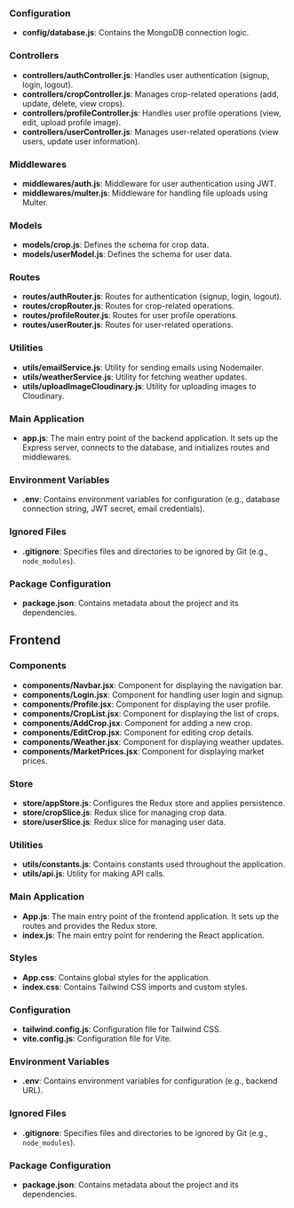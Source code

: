 
### Configuration

- **config/database.js**: Contains the MongoDB connection logic.

### Controllers

- **controllers/authController.js**: Handles user authentication (signup, login, logout).
- **controllers/cropController.js**: Manages crop-related operations (add, update, delete, view crops).
- **controllers/profileController.js**: Handles user profile operations (view, edit, upload profile image).
- **controllers/userController.js**: Manages user-related operations (view users, update user information).

### Middlewares

- **middlewares/auth.js**: Middleware for user authentication using JWT.
- **middlewares/multer.js**: Middleware for handling file uploads using Multer.

### Models

- **models/crop.js**: Defines the schema for crop data.
- **models/userModel.js**: Defines the schema for user data.

### Routes

- **routes/authRouter.js**: Routes for authentication (signup, login, logout).
- **routes/cropRouter.js**: Routes for crop-related operations.
- **routes/profileRouter.js**: Routes for user profile operations.
- **routes/userRouter.js**: Routes for user-related operations.

### Utilities

- **utils/emailService.js**: Utility for sending emails using Nodemailer.
- **utils/weatherService.js**: Utility for fetching weather updates.
- **utils/uploadImageCloudinary.js**: Utility for uploading images to Cloudinary.

### Main Application

- **app.js**: The main entry point of the backend application. It sets up the Express server, connects to the database, and initializes routes and middlewares.

### Environment Variables

- **.env**: Contains environment variables for configuration (e.g., database connection string, JWT secret, email credentials).

### Ignored Files

- **.gitignore**: Specifies files and directories to be ignored by Git (e.g., `node_modules`).

### Package Configuration

- **package.json**: Contains metadata about the project and its dependencies.

## Frontend

### Components

- **components/Navbar.jsx**: Component for displaying the navigation bar.
- **components/Login.jsx**: Component for handling user login and signup.
- **components/Profile.jsx**: Component for displaying the user profile.
- **components/CropList.jsx**: Component for displaying the list of crops.
- **components/AddCrop.jsx**: Component for adding a new crop.
- **components/EditCrop.jsx**: Component for editing crop details.
- **components/Weather.jsx**: Component for displaying weather updates.
- **components/MarketPrices.jsx**: Component for displaying market prices.

### Store

- **store/appStore.js**: Configures the Redux store and applies persistence.
- **store/cropSlice.js**: Redux slice for managing crop data.
- **store/userSlice.js**: Redux slice for managing user data.

### Utilities

- **utils/constants.js**: Contains constants used throughout the application.
- **utils/api.js**: Utility for making API calls.

### Main Application

- **App.js**: The main entry point of the frontend application. It sets up the routes and provides the Redux store.
- **index.js**: The main entry point for rendering the React application.

### Styles

- **App.css**: Contains global styles for the application.
- **index.css**: Contains Tailwind CSS imports and custom styles.

### Configuration

- **tailwind.config.js**: Configuration file for Tailwind CSS.
- **vite.config.js**: Configuration file for Vite.

### Environment Variables

- **.env**: Contains environment variables for configuration (e.g., backend URL).

### Ignored Files

- **.gitignore**: Specifies files and directories to be ignored by Git (e.g., `node_modules`).

### Package Configuration

- **package.json**: Contains metadata about the project and its dependencies.
